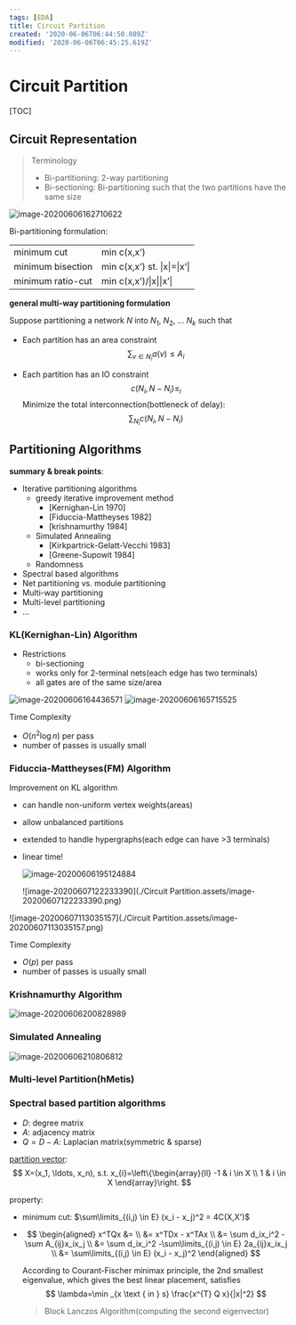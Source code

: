 ```yaml
---
tags: [EDA]
title: Circuit Partition
created: '2020-06-06T06:44:50.089Z'
modified: '2020-06-06T06:45:25.619Z'
---
```


# Circuit Partition

[TOC]

## Circuit Representation

> Terminology
>
> - Bi-partitioning: 2-way partitioning
> - Bi-sectioning: Bi-partitioning such that the two partitions have the same size

 <img src="./Circuit Partition.assets/image-20200606162710622.png" alt="image-20200606162710622" /> 

Bi-partitioning formulation:

|                   |                              |
| ----------------- | ---------------------------- |
| minimum cut       | min c(x,x’)                  |
| minimum bisection | min c(x,x’) st. \|x\|=\|x’\| |
| minimum ratio-cut | min c(x,x’)/\|x\|\|x’\|      |

**general multi-way partitioning formulation**

Suppose partitioning a network $N$ into $N_1$, $N_2$, … $N_k$ such that

- Each partition has an area constraint
  $$
  \sum_{v \in N_i}a(v) \leq A_i
  $$

- Each partition has an IO constraint
  $$
  c(N_i, N - N_i) \leq _i
  $$
  Minimize the total interconnection(bottleneck of delay):
  $$
  \sum_{N_i}c(N_i, N-N_i)
  $$
  
## Partitioning Algorithms

 **summary & break points**:

- Iterative partitioning algorithms
  - greedy iterative improvement method
    - [Kernighan-Lin 1970]
    - [Fiduccia-Mattheyses 1982]
    - [krishnamurthy 1984]
  - Simulated Annealing
    - [Kirkpartrick-Gelatt-Vecchi 1983]
    - [Greene-Supowit 1984]
  - Randomness
- Spectral based algorithms
- Net partitioning vs. module partitioning
- Multi-way partitioning
- Multi-level partitioning
- …

### KL(Kernighan-Lin) Algorithm

- Restrictions
  - bi-sectioning
  - works only for 2-terminal nets(each edge has two terminals)
  - all gates are of the same size/area

 <img src="./Circuit Partition.assets/image-20200606164436571.png" alt="image-20200606164436571" /> 

 <img src="./Circuit Partition.assets/image-20200606165715525.png" alt="image-20200606165715525" /> 

Time Complexity

- $O(n^2\log n)$ per pass
- number of passes is usually small

### Fiduccia-Mattheyses(FM) Algorithm

Improvement on KL algorithm

- can handle non-uniform vertex weights(areas)

- allow unbalanced partitions

- extended to handle hypergraphs(each edge can have >3 terminals)

- linear time!

   <img src="./Circuit Partition.assets/image-20200606195124884.png" alt="image-20200606195124884" /> 
   
   ![image-20200607122233390](./Circuit Partition.assets/image-20200607122233390.png)

![image-20200607113035157](./Circuit Partition.assets/image-20200607113035157.png)

Time Complexity

- $O(p)$ per pass
- number of passes is usually small

### Krishnamurthy Algorithm

 <img src="./Circuit Partition.assets/image-20200606200828989.png" alt="image-20200606200828989" /> 

### Simulated Annealing

 <img src="./Circuit Partition.assets/image-20200606210806812.png" alt="image-20200606210806812" /> 

### Multi-level Partition(hMetis)

### Spectral based partition algorithms

- $D$: degree matrix
- $A$: adjacency matrix
- $Q=D-A$: Laplacian matrix(symmetric & sparse)

<u>partition vector</u>:
$$
X=(x_1, \ldots, x_n), s.t. x_{i}=\left\{\begin{array}{ll}
-1 & i \in X \\
1 & i \in X
\end{array}\right.
$$

property:

- minimum cut: $\sum\limits_{(i,j) \in E} (x_i - x_j)^2 = 4C(X,X')$

- $$
  \begin{aligned}
  x^TQx &= \\
  &= x^TDx - x^TAx \\
  &= \sum d_ix_i^2 -\sum A_{ij}x_ix_j \\
  &= \sum d_ix_i^2 -\sum\limits_{(i,j) \in E} 2a_{ij}x_ix_j \\
  &= \sum\limits_{(i,j) \in E} (x_i - x_j)^2
  \end{aligned}
  $$

  According to Courant-Fischer minimax principle, the 2nd smallest eigenvalue, which gives the best linear placement, satisfies
  $$
  \lambda=\min _{x \text { in } s} \frac{x^{T} Q x}{|x|^2}
  $$

  > Block Lanczos Algorithm(computing the second eigenvector)

